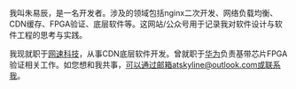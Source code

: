 我叫朱易辰，是一名开发者。涉及的领域包括nginx二次开发、网络负载均衡、CDN缓存、FPGA验证、底层软件等。这网站/公众号用于记录我对软件设计与软件工程的思考与实践。

我现就职于[网速科技](https://wangsu.com/)，从事CDN底层软件开发。曾就职于[华为](https://www.huawei.com)负责基带芯片FPGA验证相关工作。如您想和我共事，可以通过邮箱atskyline@outlook.com或联系我。